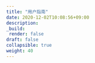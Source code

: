 ```yaml
---
title: "用户指南"
date: 2020-12-02T10:08:56+09:00
description:
_build:
 render: false 
draft: false
collapsible: true
weight: 40
---
```


